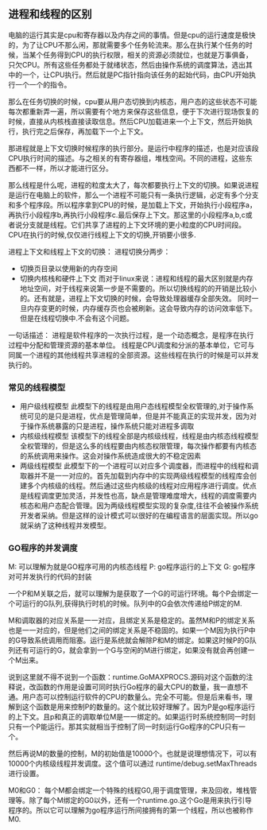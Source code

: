 ## 进程和线程的区别
电脑的运行其实是cpu和寄存器以及内存之间的事情。但是cpu的运行速度是极快的，为了让CPU不那么闲，那就需要多个任务轮流来。那么在执行某个任务的时候，当某个任务得到CPU的执行权限，相关的资源必须就位，也就是万事俱备，只欠CPU。所有这些任务都处于就绪状态，然后由操作系统的调度算法，选出其中的一个，让CPU执行。然后就是PC指针指向该任务的起始代码，由CPU开始执行一个一个的指令。

那么在任务切换的时候，cpu要从用户态切换到内核态，用户态的这些状态不可能每次都重新弄一遍，所以需要有个地方来保存这些信息，便于下次进行现场恢复的时候，直接从内核栈直接读取信息。然后CPU加载进来一个上下文，然后开始执行，执行完之后保存，再加载下一个上下文。

那进程就是上下文切换时候程序的执行部分。是运行中程序的描述，也是对应该段CPU执行时间的描述。与之相关的有寄存器组，堆栈空间。不同的进程，这些东西都不一样，所以才能进行区分。

那么线程是什么呢，进程的粒度太大了，每次都要执行上下文的切换。如果说进程是运行在电脑上的软件，那么一个进程不可能只有一条执行逻辑，必定有多个分支和多个程序段。所以程序拿到CPU的时候，是加载上下文，开始执行小段程序a，再执行小段程序b,再执行小段程序c.最后保存上下文。那这里的小段程序a,b,c或者说分支就是线程。它们共享了进程的上下文环境的更小粒度的CPU时间段。CPU在执行的时候,仅仅进行线程上下文的切换,开销要小很多.

进程上下文和线程上下文的切换：
进程切换分两步：
* 切换页目录以使用新的内存空间
* 切换内核栈和硬件上下文
而对于linux来说：进程和线程的最大区别就是内存地址空间，对于线程来说第一步是不需要的。所以切换线程的的开销是比较小的。还有就是，进程上下文切换的时候，会导致处理器缓存全部失效。
同时一旦内存变更的时候，内存缓存页也会被刷新。这会导致内存的访问效率低下。但是在线程切换中.不会有这个问题。

一句话描述：
    进程是软件程序的一次执行过程，是一个动态概念，是程序在执行过程中分配和管理资源的基本单位。
    线程是CPU调度和分派的基本单位，它可与同属一个进程的其他线程共享进程的全部资源。这些线程在执行的时候是可以并发执行的。

### 常见的线程模型
* 用户级线程模型 此模型下的线程是由用户态线程模型全权管理的,对于操作系统可见的是只是进程，优点是管理简单，但是并不能真正的实现并发，因为对于操作系统暴露的只是进程，操作系统只能对进程多调取
* 内核级线程模型 该模型下的线程全部是内核级线程，线程是由内核态线程模型全权管理的，但是这么多的线程要由内核态权限管理，每次操作都要有内核态的系统调用来操作。这会对操作系统造成很大的不稳定因素
* 两级线程模型 此模型下的一个进程可以对应多个调度器，而进程中的线程和调取器并不是一一对应的。首先加载到内存中的实现两级线程模型的线程库会创建多个内核级的线程。然后通过这些内核级的线程对应用程序进行调度。优点是线程调度更加灵活，并发性也高，缺点是管理难度增大，线程的调度需要内核态和用户态配合管理。因为两级线程模型实现的复杂度,往往不会被操作系统开发者采纳。但是这样的设计模式可以很好的在编程语言的层面实现。所以go就采纳了这种线程并发模型。

### GO程序的并发调度
M: 可以理解为就是GO程序可用的内核态线程
P: go程序运行的上下文
G: go程序对可并发执行的代码的封装

一个P和M关联之后，就可以理解为是获取了一个G的可运行环境。每个P会绑定一个可运行的G队列,获得执行时机的时候。队列中的G会依次传递给P绑定的M.

M和调取器的对应关系是一一对应，且绑定关系是稳定的。虽然M和P的绑定关系也是一一对应的，但是他们之间的绑定关系是不稳固的。如果一个M因为执行P中的G导致系统调用而阻塞。运行是系统就会解除P和M的绑定。如果这时候P的G队列还有可运行的G，就会拿到一个G与空闲的M进行绑定，如果没有就会再创建一个M出来。

说到这里就不得不说到一个函数：runtime.GoMAXPROCS.源码对这个函数的注释说，改函数的作用是设置可同时执行Go程序的最大CPU的数量，我一直想不通。用户态可以控制运行软件的CPU的数量么。完全不可能。但是后来看书，理解到这个函数是用来控制P的数量的。这个就比较好理解了。因为P是go程序运行的上下文。且p和真正的调取单位M是一一绑定的。如果运行时系统控制同一时刻只有一个P能运行。那其实就相当于控制了同一时刻运行Go程序的CPU只有一个。

然后再说M的数量的控制，M的初始值是10000个。也就是说理想情况下，可以有10000个内核级线程并发调度。这个值可以通过
runtime/debug.setMaxThreads进行设置。

M0和G0：
    每个M都会绑定一个特殊的线程G0,用于调度管理，来及回收，堆栈管理等。除了每个M绑定的G0以外，还有一个runtime.go.这个Go是用来执行引导程序的。所以它可以理解为go程序运行所间接拥有的第一个线程，所以也被称作M0.




